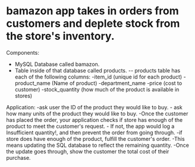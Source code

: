 # bamazon app takes in orders from customers and deplete stock from the store's inventory.

Components:

- MySQL Database called bamazon.
- Table inside of that database called products.
 -- products table has each of the following columns:
    -item_id (unique id for each product)
    -product_name (Name of product)
    -department_name
    -price (cost to customer)
    -stock_quantity (how much of the product is available in stores)

Application: 
     -ask user the ID of the product they would like to buy.
    - ask how many units of the product they would like to buy.
    -Once the customer has placed the order, your application checks if store has enough of the     product to meet the customer's request.
    -   If not, the app would log a Insufficient quantity!, and then prevent the order from going through.
    -if store does have enough of the product, fulfill the customer's order.
    -This means updating the SQL database to reflect the remaining quantity.
    -Once the update goes through, show the customer the total cost of their purchase.